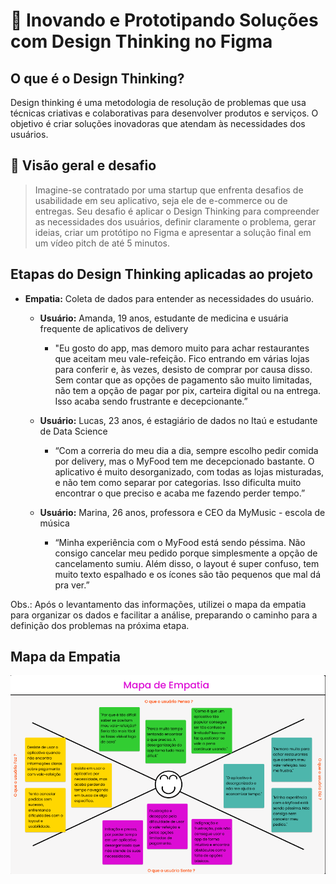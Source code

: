 # 🎯 Inovando e Prototipando Soluções com Design Thinking no Figma

## O que é o Design Thinking?
Design thinking é uma metodologia de resolução de problemas que usa técnicas criativas e colaborativas para desenvolver produtos e serviços. O objetivo é criar soluções inovadoras que atendam às necessidades dos usuários. 

## 📌 Visão geral e desafio 
> Imagine-se contratado por uma startup que enfrenta desafios de usabilidade em seu aplicativo, seja ele de e-commerce ou de entregas. Seu desafio é aplicar o Design Thinking para compreender as necessidades dos usuários, definir claramente o problema, gerar ideias, criar um protótipo no Figma e apresentar a solução final em um vídeo pitch de até 5 minutos.

## Etapas do Design Thinking aplicadas ao projeto
- **Empatia:** Coleta de dados para entender as necessidades do usuário. 
   - **Usuário:** Amanda, 19 anos, estudante de medicina e usuária frequente de
aplicativos de delivery
     - "Eu gosto do app, mas demoro muito para achar restaurantes que
        aceitam meu vale-refeição. Fico entrando em várias lojas para conferir e,
        às vezes, desisto de comprar por causa disso. Sem contar que as opções
        de pagamento são muito limitadas, não tem a opção de pagar por pix,
        carteira digital ou na entrega. Isso acaba sendo frustrante e
        decepcionante.”

   - **Usuário:** Lucas, 23 anos, é estagiário de dados no Itaú e estudante de Data
Science 
     - “Com a correria do meu dia a dia, sempre escolho pedir comida por
        delivery, mas o MyFood tem me decepcionado bastante. O aplicativo é
        muito desorganizado, com todas as lojas misturadas, e não tem como
        separar por categorias. Isso dificulta muito encontrar o que preciso e
        acaba me fazendo perder tempo.”

   - **Usuário:** Marina, 26 anos, professora e CEO da MyMusic - escola de música
     - “Minha experiência com o MyFood está sendo péssima. Não consigo
        cancelar meu pedido porque simplesmente a opção de cancelamento
        sumiu. Além disso, o layout é super confuso, tem muito texto espalhado
        e os ícones são tão pequenos que mal dá pra ver.” 

Obs.: Após o levantamento das informações, utilizei o mapa da empatia para organizar
os dados e facilitar a análise, preparando o caminho para a definição dos problemas na
próxima etapa. 

## Mapa da Empatia
![Mapa da Empatia](img01.png)
